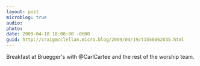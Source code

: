 ```yaml
---
layout: post
microblog: true
audio: 
photo: 
date: 2009-04-18 18:00:00 -0600
guid: http://craigmcclellan.micro.blog/2009/04/19/t1558062035.html
---
```

Breakfast at Bruegger's with @CarlCartee and the rest of the worship team.
